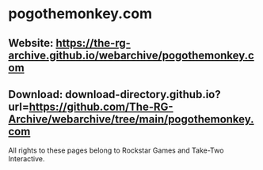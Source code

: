 # pogothemonkey.com

## Website: https://the-rg-archive.github.io/webarchive/pogothemonkey.com

## Download: download-directory.github.io?url=https://github.com/The-RG-Archive/webarchive/tree/main/pogothemonkey.com

All rights to these pages belong to Rockstar Games and Take-Two Interactive.
